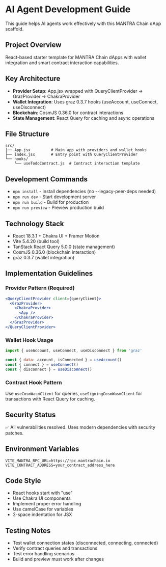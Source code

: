 # AI Agent Development Guide

This guide helps AI agents work effectively with this MANTRA Chain dApp scaffold.

## Project Overview
React-based starter template for MANTRA Chain dApps with wallet integration and smart contract interaction capabilities.

## Key Architecture
- **Provider Setup**: App.jsx wrapped with QueryClientProvider → GrazProvider → ChakraProvider
- **Wallet Integration**: Uses graz 0.3.7 hooks (useAccount, useConnect, useDisconnect)
- **Blockchain**: CosmJS 0.36.0 for contract interactions
- **State Management**: React Query for caching and async operations

## File Structure
```
src/
├── App.jsx         # Main app with providers and wallet hooks
├── index.jsx       # Entry point with QueryClientProvider
└── hooks/
    └── useTodoContract.js  # Contract interaction template
```

## Development Commands
- `npm install` - Install dependencies (no --legacy-peer-deps needed)
- `npm run dev` - Start development server
- `npm run build` - Build for production
- `npm run preview` - Preview production build

## Technology Stack
- React 18.3.1 + Chakra UI + Framer Motion
- Vite 5.4.20 (build tool)
- TanStack React Query 5.0.0 (state management)
- CosmJS 0.36.0 (blockchain interaction)
- graz 0.3.7 (wallet integration)

## Implementation Guidelines

### Provider Pattern (Required)
```jsx
<QueryClientProvider client={queryClient}>
  <GrazProvider>
    <ChakraProvider>
      <App />
    </ChakraProvider>
  </GrazProvider>
</QueryClientProvider>
```

### Wallet Hook Usage
```jsx
import { useAccount, useConnect, useDisconnect } from 'graz'

const { data: account, isConnected } = useAccount()
const { connect } = useConnect()
const { disconnect } = useDisconnect()
```

### Contract Hook Pattern
Use `useCosmWasmClient` for queries, `useSigningCosmWasmClient` for transactions with React Query for caching.

## Security Status
✅ All vulnerabilities resolved. Uses modern dependencies with security patches.

## Environment Variables
```env
VITE_MANTRA_RPC_URL=https://rpc.mantrachain.io
VITE_CONTRACT_ADDRESS=your_contract_address_here
```

## Code Style
- React hooks start with "use"
- Use Chakra UI components
- Implement proper error handling
- Use camelCase for variables
- 2-space indentation for JSX

## Testing Notes
- Test wallet connection states (disconnected, connecting, connected)
- Verify contract queries and transactions
- Test error handling scenarios
- Build and preview must work after changes